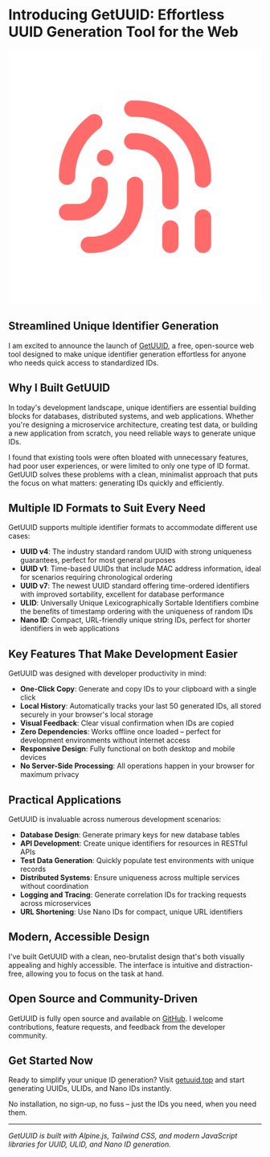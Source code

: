 # Introducing GetUUID: Effortless UUID Generation Tool for the Web

![GetUUID Logo](public/favicon.svg)

## Streamlined Unique Identifier Generation

I am excited to announce the launch of [GetUUID](https://getuuid.top/), a free, open-source web tool designed to make unique identifier generation effortless for anyone who needs quick access to standardized IDs.

## Why I Built GetUUID

In today's development landscape, unique identifiers are essential building blocks for databases, distributed systems, and web applications. Whether you're designing a microservice architecture, creating test data, or building a new application from scratch, you need reliable ways to generate unique IDs.

I found that existing tools were often bloated with unnecessary features, had poor user experiences, or were limited to only one type of ID format. GetUUID solves these problems with a clean, minimalist approach that puts the focus on what matters: generating IDs quickly and efficiently.

## Multiple ID Formats to Suit Every Need

GetUUID supports multiple identifier formats to accommodate different use cases:

- **UUID v4**: The industry standard random UUID with strong uniqueness guarantees, perfect for most general purposes
- **UUID v1**: Time-based UUIDs that include MAC address information, ideal for scenarios requiring chronological ordering
- **UUID v7**: The newest UUID standard offering time-ordered identifiers with improved sortability, excellent for database performance
- **ULID**: Universally Unique Lexicographically Sortable Identifiers combine the benefits of timestamp ordering with the uniqueness of random IDs
- **Nano ID**: Compact, URL-friendly unique string IDs, perfect for shorter identifiers in web applications

## Key Features That Make Development Easier

GetUUID was designed with developer productivity in mind:

- **One-Click Copy**: Generate and copy IDs to your clipboard with a single click
- **Local History**: Automatically tracks your last 50 generated IDs, all stored securely in your browser's local storage
- **Visual Feedback**: Clear visual confirmation when IDs are copied
- **Zero Dependencies**: Works offline once loaded – perfect for development environments without internet access
- **Responsive Design**: Fully functional on both desktop and mobile devices
- **No Server-Side Processing**: All operations happen in your browser for maximum privacy

## Practical Applications

GetUUID is invaluable across numerous development scenarios:

- **Database Design**: Generate primary keys for new database tables
- **API Development**: Create unique identifiers for resources in RESTful APIs
- **Test Data Generation**: Quickly populate test environments with unique records
- **Distributed Systems**: Ensure uniqueness across multiple services without coordination
- **Logging and Tracing**: Generate correlation IDs for tracking requests across microservices
- **URL Shortening**: Use Nano IDs for compact, unique URL identifiers

## Modern, Accessible Design

I've built GetUUID with a clean, neo-brutalist design that's both visually appealing and highly accessible. The interface is intuitive and distraction-free, allowing you to focus on the task at hand.

## Open Source and Community-Driven

GetUUID is fully open source and available on [GitHub](https://github.com/abogoyavlensky/getuuid). I welcome contributions, feature requests, and feedback from the developer community.

## Get Started Now

Ready to simplify your unique ID generation? Visit [getuuid.top](https://getuuid.top/) and start generating UUIDs, ULIDs, and Nano IDs instantly.

No installation, no sign-up, no fuss – just the IDs you need, when you need them.

---

*GetUUID is built with Alpine.js, Tailwind CSS, and modern JavaScript libraries for UUID, ULID, and Nano ID generation.*